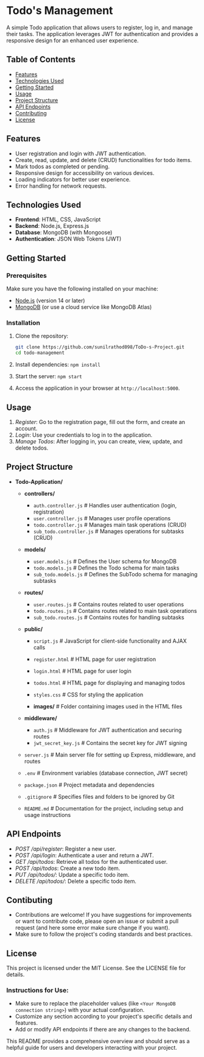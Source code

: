 # Todo's Management

A simple Todo application that allows users to register, log in, and manage their tasks. The application leverages JWT for authentication and provides a responsive design for an enhanced user experience.

## Table of Contents

- [Features](#features)
- [Technologies Used](#technologies-used)
- [Getting Started](#getting-started)
- [Usage](#usage)
- [Project Structure](#project-structure)
- [API Endpoints](#api-endpoints)
- [Contributing](#contributing)
- [License](#license)

## Features

- User registration and login with JWT authentication.
- Create, read, update, and delete (CRUD) functionalities for todo items.
- Mark todos as completed or pending.
- Responsive design for accessibility on various devices.
- Loading indicators for better user experience.
- Error handling for network requests.

## Technologies Used

- **Frontend**: HTML, CSS, JavaScript
- **Backend**: Node.js, Express.js
- **Database**: MongoDB (with Mongoose)
- **Authentication**: JSON Web Tokens (JWT)

## Getting Started

### Prerequisites

Make sure you have the following installed on your machine:

- [Node.js](https://nodejs.org/) (version 14 or later)
- [MongoDB](https://www.mongodb.com/) (or use a cloud service like MongoDB Atlas)

### Installation

1. Clone the repository:
   ```bash
   git clone https://github.com/sunilrathod098/ToDo-s-Project.git
   cd todo-management

2. Install dependencies:
  ```npm install```

3. Start the server:
  ```npm start```

4. Access the application in your browser at ```http://localhost:5000```.

## Usage
1. *Register*: Go to the registration page, fill out the form, and create an account.
2. *Login*:  Use your credentials to log in to the application.
3. *Manage Todos*: After logging in, you can create, view, update, and delete todos.


## Project Structure

- **Todo-Application/**
  - **controllers/**
    - `auth.controller.js`  # Handles user authentication (login, registration)
    - `user.controller.js`   # Manages user profile operations
    - `todo.controller.js`   # Manages main task operations (CRUD)
    - `sub_todo.controller.js` # Manages operations for subtasks (CRUD)

  - **models/**
    - `user.models.js`       # Defines the User schema for MongoDB
    - `todo.models.js`       # Defines the Todo schema for main tasks
    - `sub_todo.models.js`   # Defines the SubTodo schema for managing subtasks

  - **routes/**
    - `user.routes.js`       # Contains routes related to user operations
    - `todo.routes.js`       # Contains routes related to main task operations
    - `sub_todo.routes.js`   # Contains routes for handling subtasks

  - **public/**
    - `script.js`            # JavaScript for client-side functionality and AJAX calls
    - `register.html`        # HTML page for user registration
    - `login.html`           # HTML page for user login
    - `todos.html`           # HTML page for displaying and managing todos
    - `styles.css`           # CSS for styling the application

    - **images/**            # Folder containing images used in the HTML files

  - **middleware/**
    - `auth.js`              # Middleware for JWT authentication and securing routes
    - `jwt_secret_key.js`    # Contains the secret key for JWT signing
  - `server.js`              # Main server file for setting up Express, middleware, and routes
  - `.env`                   # Environment variables (database connection, JWT secret)
  - `package.json`           # Project metadata and dependencies
  - `.gitignore`             # Specifies files and folders to be ignored by Git
  - `README.md`              # Documentation for the project, including setup and usage instructions



## API Endpoints
- *POST /api/register*: Register a new user.
- *POST /api/login*: Authenticate a user and return a JWT.
- *GET /api/todos*: Retrieve all todos for the authenticated user.
- *POST /api/todos*: Create a new todo item.
- *PUT /api/todos/*: Update a specific todo item.
- *DELETE /api/todos/*: Delete a specific todo item.

## Contibuting
- Contributions are welcome! If you have suggestions for improvements or want to contribute code, please open an issue or submit a pull request (and here some error make sure change if you want).
- Make sure to follow the project's coding standards and best practices.

## License
This project is licensed under the MIT License. See the LICENSE file for details.

### Instructions for Use:
- Make sure to replace the placeholder values (like `<Your MongoDB connection string>`) with your actual configuration.
- Customize any section according to your project's specific details and features.
- Add or modify API endpoints if there are any changes to the backend.

This README provides a comprehensive overview and should serve as a helpful guide for users and developers interacting with your project.
